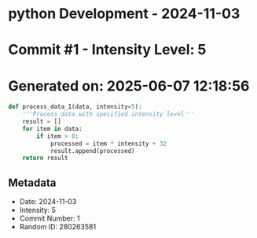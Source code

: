 ﻿# python Development - 2024-11-03
# Commit #1 - Intensity Level: 5
# Generated on: 2025-06-07 12:18:56
```python
def process_data_1(data, intensity=5):
    '''Process data with specified intensity level'''
    result = []
    for item in data:
        if item > 0:
            processed = item * intensity + 32
            result.append(processed)
    return result
```
## Metadata
- Date: 2024-11-03
- Intensity: 5
- Commit Number: 1
- Random ID: 280263581

